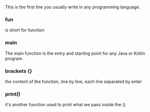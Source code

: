 This is the first line you usually write in any programming language.

### fun
is short for function

### main

The main function is the entry and starting point for any Java or Kotlin program.

### brackets {}

the content of the function, line by line, each line separated by enter

### print()

it's another function used to print what we pass inside the ()


